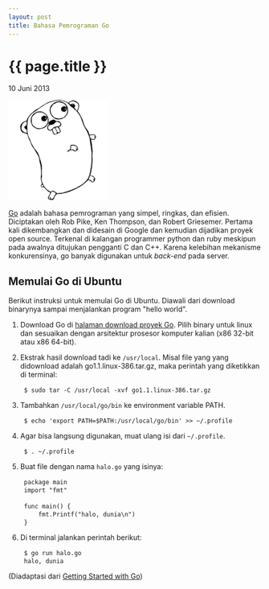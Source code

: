 ```yaml
---
layout: post
title: Bahasa Pemrograman Go
---
```


{{ page.title }}
================

<p class="meta">10 Juni 2013</p>

![Gopher - Maskot Bahasa Go](/images/gopherbw-small.png)

[Go][0] adalah bahasa pemrograman yang simpel, ringkas, dan efisien.
Diciptakan oleh Rob Pike, Ken Thompson, dan Robert Griesemer. Pertama kali
dikembangkan dan didesain di Google dan kemudian dijadikan proyek open
source. Terkenal di kalangan programmer python dan ruby meskipun pada
awalnya ditujukan pengganti C dan C++. Karena kelebihan mekanisme
konkurensinya, go banyak digunakan untuk *back-end* pada server.

Memulai Go di Ubuntu
--------------------

Berikut instruksi untuk memulai Go di Ubuntu. Diawali dari download
binarynya sampai menjalankan program "hello world".

1. Download Go di [halaman download proyek Go][1].
   Pilih binary untuk linux dan sesuaikan dengan arsitektur prosesor
   komputer kalian (x86 32-bit atau x86 64-bit).

2. Ekstrak hasil download tadi ke `/usr/local`. Misal file yang yang
   didownload adalah go1.1.linux-386.tar.gz, maka perintah yang diketikkan
   di terminal:

        $ sudo tar -C /usr/local -xvf go1.1.linux-386.tar.gz

3. Tambahkan `/usr/local/go/bin` ke environment variable PATH.

        $ echo 'export PATH=$PATH:/usr/local/go/bin' >> ~/.profile

4. Agar bisa langsung digunakan, muat ulang isi dari `~/.profile`.

        $ . ~/.profile

5. Buat file dengan nama `halo.go` yang isinya:

        package main
        import "fmt"

        func main() {
            fmt.Printf("halo, dunia\n")
        }

6. Di terminal jalankan perintah berikut:

        $ go run halo.go 
        halo, dunia

(Diadaptasi dari [Getting Started with Go][2])

[0]: http://golang.org/
[1]: http://code.google.com/p/go/downloads
[2]: http://golang.org/doc/install
